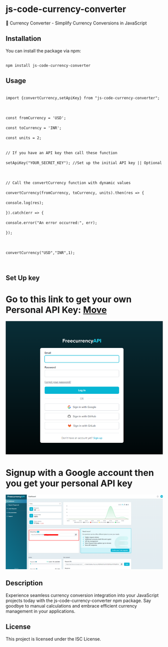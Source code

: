 
# js-code-currency-converter

  

💱 Currency Converter - Simplify Currency Conversions in JavaScript

  

## Installation

  

You can install the package via npm:

```

npm install js-code-currency-converter

```

  

## Usage

```

import {convertCurrency,setApiKey} from "js-code-currency-converter";

  

const fromCurrency = 'USD';

const toCurrency = 'INR';

const units = 2;

  
// If you have an API key then call these function

setApiKey("YOUR_SECRET_KEY"); //Set up the initial API key || Optional

  

// Call the convertCurrency function with dynamic values

convertCurrency(fromCurrency, toCurrency, units).then(res => {

console.log(res);

}).catch(err => {

console.error("An error occurred:", err);

});

  

convertCurrency("USD","INR",1);

  

```

## Set Up key
 
# Go to this link to get your own Personal API Key: [Move](https://app.freecurrencyapi.com/)


![api](https://github.com/hiteshcreator/js-currency-converter/blob/master/assets/singup.png)


# Signup with a Google account then you get your personal API key

![api](https://github.com/hiteshcreator/js-currency-converter/blob/master/assets/api.png)



## Description

Experience seamless currency conversion integration into your JavaScript projects today with the js-code-currency-converter npm package. Say goodbye to manual calculations and embrace efficient currency management in your applications.

  

## License

This project is licensed under the ISC License.
